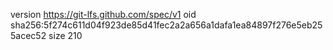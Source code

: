 version https://git-lfs.github.com/spec/v1
oid sha256:5f274c611d04f923de85d41fec2a2a656a1dafa1ea84897f276e5eb255acec52
size 210
